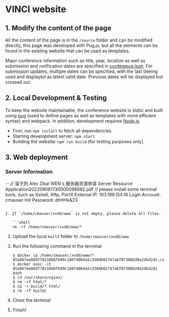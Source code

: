 <!--
 * @Description: 
 * @Author: Qing Shi
 * @Date: 2023-12-07 16:49:14
 * @LastEditors: Qing Shi
 * @LastEditTime: 2023-12-07 16:49:29
-->
# VINCI website

## 1. Modify the content of the page

All the content of the page is in the `/source` folder and can be modified directly, this page was developed with Pug.js, but all the elements can be found in the existing website that can be used as templates.

Major conference information such as title, year, location as well as submission and notification dates are specified in [conference.json](conference.json).
For submission updates, multiple dates can be specified, with the last beeing used and displayed as latest valid date. Previous dates will be displayed but crossed out.

## 2. Local Development & Testing

To keep the website maintainable, the conference website is static and built using [pug](https://pugjs.org/api/getting-started.html) (used to define pages as well as templates with more efficient syntax) and webpack.
In addition, development requires [Node.js](https://nodejs.org/en/).

- First, run `npm install` to fetch all dependencies.
- Starting development server: `npm start`
- Building the website: `npm run build` (for testing purposes only).

## 3. Web deployment

### Server Information
···
// 温子剀 Alex Zikai WEN's 服务器资源申请 Server Resource Application202209061730000098682.pdf
// please install some terminal tools, such as Xshell, Xftp, PortX
External IP: 103.189.154.16
Login Account: cmauser
Init Password: dhHHk&23
```

1. If `/home/cmauser/xvdd/www` is not empty, please delete all files.

   ```shell
   rm -rf /home/cmauser/xvdd/www/*
   ```

2. Upload the local `build` folder to `/home/cmauser/xvdd/www`

3. Run the following command in the terminal

   ```shell
   $ docker cp /home/cmauser/xvdd/www/* 85a067ee88d778218bbfb99c18074064a5c3304b02747a6f87308b30e2dbd2d1:/usr/share/nginx
   $ docker exec -it 85a067ee88d778218bbfb99c18074064a5c3304b02747a6f87308b30e2dbd2d1 bash
   $ cd /usr/share/nginx/
   $ rm -rf html/*
   $ cp -r build/* html/
   $ rm -rf build/
   ```

4. Close the terminal
5. Finish!
